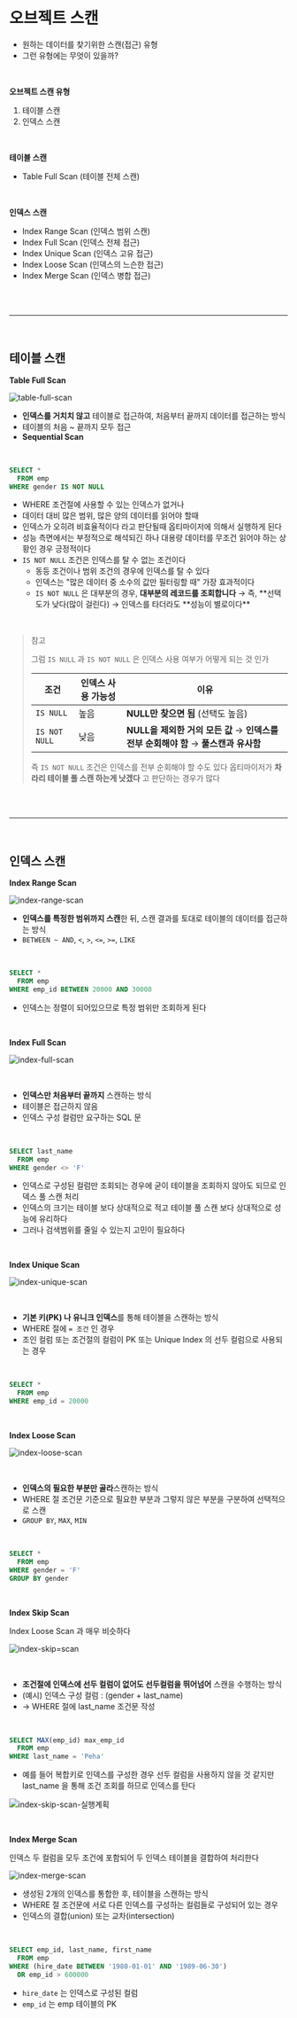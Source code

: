 # 오브젝트 스캔

- 원하는 데이터를 찾기위한 스캔(접근) 유형
- 그런 유형에는 무엇이 있을까?

</br>

**오브젝트 스캔 유형**

1. 테이블 스캔
2. 인덱스 스캔

</br>

**테이블 스캔**

- Table Full Scan (테이블 전체 스캔)

</br>

**인덱스 스캔**

- Index Range Scan (인덱스 범위 스캔)
- Index Full Scan (인덱스 전체 접근)
- Index Unique Scan (인덱스 고유 접근)
- Index Loose Scan (인덱스의 느슨한 접근)
- Index Merge Scan (인덱스 병합 접근)

</br>
</br>

---

</br>

## 테이블 스캔

**Table Full Scan**

![table-full-scan](./img/table-full-scan.png)

- **인덱스를 거치치 않고** 테이블로 접근하여, 처음부터 끝까지 데이터를 접근하는 방식
- 테이블의 처음 ~ 끝까지 모두 접근
- **Sequential Scan**

</br>

```sql
SELECT *
  FROM emp
WHERE gender IS NOT NULL
```

- WHERE 조건절에 사용할 수 있는 인덱스가 없거나
- 데이터 대비 많은 범위, 많은 양의 데이터를 읽어야 할때
- 인덱스가 오히려 비효율적이다 라고 판단될때 옵티마이저에 의해서 실행하게 된다
- 성능 측면에서는 부정적으로 해석되긴 하나 대용량 데이터를 무조건 읽어야 하는 상황인 경우 긍정적이다
- `IS NOT NULL` 조건은 인덱스를 탈 수 없는 조건이다
  - 동등 조건이나 범위 조건의 경우에 인덱스를 탈 수 있다
  - 인덱스는 "많은 데이터 중 소수의 값만 필터링할 때" 가장 효과적이다
  - `IS NOT NULL` 은 대부분의 경우, **대부분의 레코드를 조회합니다**
    → 즉, **선택도가 낮다(많이 걸린다) → 인덱스를 타더라도 **성능이 별로이다\*\*

</br>

> 참고
>
> 그럼 `IS NULL` 과 `IS NOT NULL` 은 인덱스 사용 여부가 어떻게 되는 것 인가
>
> | 조건          | 인덱스 사용 가능성 | 이유                                                                                 |
> | ------------- | ------------------ | ------------------------------------------------------------------------------------ |
> | `IS NULL`     | 높음               | **NULL만 찾으면 됨** (선택도 높음)                                                   |
> | `IS NOT NULL` | 낮음               | **NULL을 제외한 거의 모든 값** → **인덱스를 전부 순회해야 함** → **풀스캔과 유사함** |
>
> 즉 `IS NOT NULL` 조건은 인덱스를 전부 순회해야 할 수도 있다
> 옵티마이저가 **차라리 테이블 풀 스캔 하는게 낫겠다** 고 판단하는 경우가 많다

</br>
</br>

---

</br>

## 인덱스 스캔

**Index Range Scan**

![index-range-scan](./img/index-range-scan.png)

- **인덱스를 특정한 범위까지 스캔**한 뒤, 스캔 결과를 토대로 테이블의 데이터를 접근하는 방식
- `BETWEEN ~ AND`, `<`, `>`, `<=`, `>=`, `LIKE`

</br>

```sql
SELECT *
  FROM emp
WHERE emp_id BETWEEN 20000 AND 30000
```

- 인덱스는 정렬이 되어있으므로 특정 범위만 조회하게 된다

</br>

**Index Full Scan**

![index-full-scan](./img/index-full-scan.png)

</br>

- **인덱스만 처음부터 끝까지** 스캔하는 방식
- 테이블은 접근하지 않음
- 인덱스 구성 컬럼만 요구하는 SQL 문

</br>

```sql
SELECT last_name
  FROM emp
WHERE gender <> 'F'
```

- 인덱스로 구성된 컬럼만 조회되는 경우에 굳이 테이블을 조회하지 않아도 되므로 인덱스 풀 스캔 처리
- 인덱스의 크기는 테이블 보다 상대적으로 적고 테이블 풀 스캔 보다 상대적으로 성능에 유리하다
- 그러나 검색범위를 줄일 수 있는지 고민이 필요하다

</br>

**Index Unique Scan**

![index-unique-scan](./img/index-unique-scan.png)

</br>

- **기본 키(PK) 나 유니크 인덱스**를 통해 테이블을 스캔하는 방식
- WHERE 절에 `= 조건` 인 경우
- 조인 컬럼 또는 조건절의 컬럼이 PK 또는 Unique Index 의 선두 컬럼으로 사용되는 경우

</br>

```sql
SELECT *
  FROM emp
WHERE emp_id = 20000
```

</br>

**Index Loose Scan**

![index-loose-scan](./img/index-loose-scan.png)

</br>

- **인덱스의 필요한 부분만 골라**스캔하는 방식
- WHERE 절 조건문 기준으로 필요한 부분과 그렇지 않은 부분을 구분하여 선택적으로 스캔
- `GROUP BY`, `MAX`, `MIN`

</br>

```sql
SELECT *
  FROM emp
WHERE gender = 'F'
GROUP BY gender
```

</br>

**Index Skip Scan**

Index Loose Scan 과 매우 비슷하다

![index-skip=scan](./img/index-skip-scan.png)

</br>

- **조건절에 인덱스에 선두 컬럼이 없어도 선두컬럼을 뛰어넘어** 스캔을 수행하는 방식
- (예시) 인덱스 구성 컬럼 : (gender + last_name)
- → WHERE 절에 last_name 조건문 작성

</br>

```sql
SELECT MAX(emp_id) max_emp_id
  FROM emp
WHERE last_name = 'Peha'
```

- 예를 들어 복합키로 인덱스를 구성한 경우 선두 컬럼을 사용하지 않을 것 같지만 last_name 을 통해 조건 조회를 하므로 인덱스를 탄다

![index-skip-scan-실행계획](./img/index-skip-scan-2.png)

</br>

**Index Merge Scan**

인덱스 두 컬럼을 모두 조건에 포함되어 두 인덱스 테이블을 결합하여 처리한다

![index-merge-scan](./img/index-merge-scan.png)

- 생성된 2개의 인덱스를 통합한 후, 테이블을 스캔하는 방식
- WHERE 절 조건문에 서로 다른 인덱스를 구성하는 컬럼들로 구성되어 있는 경우
- 인덱스의 결합(union) 또는 교차(intersection)

</br>

```sql
SELECT emp_id, last_name, first_name
  FROM emp
WHERE (hire_date BETWEEN '1980-01-01' AND '1989-06-30')
  OR emp_id > 600000
```

- `hire_date` 는 인덱스로 구성된 컬럼
- `emp_id` 는 emp 테이블의 PK
